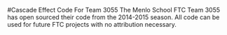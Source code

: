 #Cascade Effect Code For Team 3055
The Menlo School FTC Team 3055 has open sourced their code from the 2014-2015 season. All code can be used for future FTC projects with no attribution necessary.
